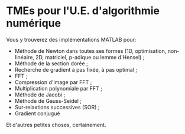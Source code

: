 # TMEs pour l'U.E. d'algorithmie numérique

Vous y trouverez des implémentations MATLAB pour:

- Méthode de Newton dans toutes ses formes (1D, optimisation, non-linéaire, 2D, matriciel, p-adique ou lemme d'Hensel) ;
- Méthode de la section dorée ;
- Recherche de gradient à pas fixée, à pas optimal ;
- FFT ; 
- Compression d'image par FFT ;
- Multiplication polynomiale par FFT ;
- Méthode de Jacobi ;
- Méthode de Gauss-Seidel ;
- Sur-relaxtions successives (SOR) ;
- Gradient conjugué

Et d'autres petites choses, certainement.
